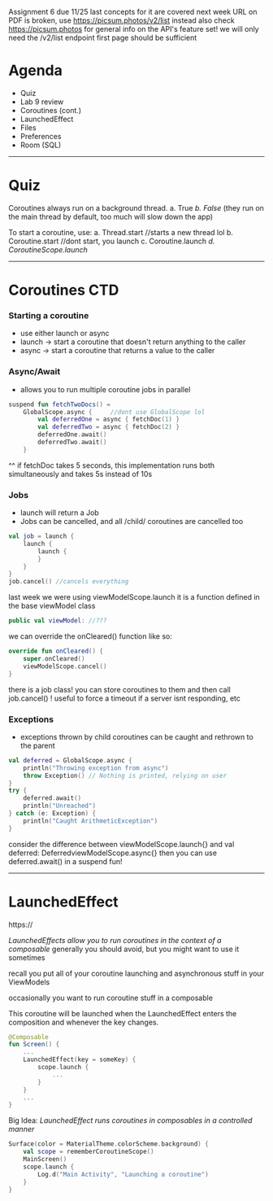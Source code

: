 Assignment 6 due 11/25
last concepts for it are covered next week
	URL on PDF is broken, use https://picsum.photos/v2/list instead
	also check https://picsum.photos for general info on the API's feature set!
		we will only need the /v2/list endpoint
			first page should be sufficient

# Agenda
- Quiz
- Lab 9 review
- Coroutines (cont.)
- LaunchedEffect
- Files
- Preferences
- Room (SQL)

------------

# Quiz
Coroutines always run on a background thread.
	a. True
	*b. False*
		(they run on the main thread by default, too much will slow down the app)

To start a coroutine, use:
	a. Thread.start           //starts a new thread lol
	b. Coroutine.start    //dont start, you launch
	c. Coroutine.launch
	*d. CoroutineScope.launch*

------------

# Coroutines CTD
### Starting a coroutine
- use either launch or async
- launch -> start a coroutine that doesn't return anything to the caller
- async -> start a coroutine that returns a value to the caller

### Async/Await
- allows you to run multiple coroutine jobs in parallel

``` Kotlin
suspend fun fetchTwoDocs() =
	GlobalScope.async {     //dont use GlobalScope lol
		val deferredOne = async { fetchDoc(1) }
		val deferredTwo = async { fetchDoc(2) }
		deferredOne.await()
		deferredTwo.await()
	}
```

^^ if fetchDoc takes 5 seconds, this implementation runs both simultaneously and takes 5s instead of 10s

### Jobs
- launch will return a Job
- Jobs can be cancelled, and all /child/ coroutines are cancelled too

``` Kotlin
val job = launch {
	launch {
		launch {
		}
	}
}
job.cancel() //cancels everything
```

last week we were using viewModelScope.launch
	it is a function defined in the base viewModel class

``` Kotlin
public val viewModel: //???
```

we can override the  onCleared() function like so:
``` Kotlin
override fun onCleared() {
	super.onCleared()
	viewModelScope.cancel()
}
```


there is a job class! you can store coroutines to them and then call job.cancel() !
	useful to force a timeout if a server isnt responding, etc

### Exceptions
- exceptions thrown by child coroutines can be caught and rethrown to the parent

``` Kotlin
val deferred = GlobalScope.async {
	println("Throwing exception from async")
	throw Exception() // Nothing is printed, relying on user
}
try {
	deferred.await()
	println("Unreached")
} catch (e: Exception) {
	println("Caught ArithmeticException")
}
```

consider the difference between 
viewModelScope.launch{} and 
val deferred: Deferred<String>viewModelScope.async{}
	then you can use deferred.await() in a suspend fun!

-----------

# LaunchedEffect

https://

*LaunchedEffects allow you to run coroutines in the context of a composable*
	generally you should avoid, but you might want to use it sometimes

recall
you put all of your coroutine launching and asynchronous stuff in your ViewModels

occasionally you want to run coroutine stuff in a composable

This coroutine will be launched when the LaunchedEffect enters the composition and whenever the key changes.

``` Kotlin
@Composable
fun Screen() {
	...
	LaunchedEffect(key = someKey) {
		scope.launch {
			...
		}
	}
	...
}
```

Big Idea: *LaunchedEffect runs coroutines in composables in a controlled manner*

``` Kotlin
Surface(color = MaterialTheme.colorScheme.background) {
	val scope = rememberCoroutineScope()
	MainScreen()
	scope.launch {
		Log.d("Main Activity", "Launching a coroutine")
	}
}
```